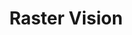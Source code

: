 ---
layout: project
title:  "Raster Vision"
seo_description: "Branding and marketing design for an open source deep learning library for satellite and aerial imagery."
casestudy: true
featured-image: "azavea-rastervision/rastervision_RGB_darkbg.png"
featured-alt: "Raster Vision logo."
featured-bg: "#292f35"
project-url: "https://rastervision.io/"
excerpt: "Branding and marketing design"
hero:
    title: "Raster Vision"
    tagline: "Deep learning for satellite imagery"
    desc: |
        Branding and marketing design for an open source deep learning library for satellite and aerial imagery.
    image: "azavea-rastervision/rastervision_RGB_darkbg.png"
    image-alt: "Raster Vision logo."
    roles: "Branding and marketing website"
    organization: 
        name: Azavea
        url: "https://www.azavea.com/"
sections: 
    - type: "default"
      layout: "text-only"
      title: "Background"
      desc: |
        Raster Vision fascilitates deep learning for aerial and satellite imagery. It is a direct response to the recent explosion of available satellite, aerial, and drone imagery. An open source library, Raster Vision makes it easier to work with earth observation data.

        I was invited to work on a brand identity for the new library, as well as a simple website to introduce it.
    - type: "default"
      layout: "visual-text"
      title: "Creating the brand"
      desc: |
        I primarily worked on developing a logo with a strong tie to the name and explored ways to incorporate “raster” pixels into an eye icon. Eventually I landed on creating an iris and pupil out of pixels.
      visual: 
        type: "image"
        caption: "Early logo explorations."
        image: "azavea-rastervision/rastervision_sketches_01.jpg"
        image-alt: "Various sketches for the logo."
    - type: "default"
      layout: "visual-text"
      title: "Applying the brand"
      desc: |
        From there, I designed a simple website page that could present the new library and allow for newsletter sign-ups. We also made some stickers upon launch to share at events.
      visual: 
        type: "image"
        caption: "Final Raster Vision marks."
        image: "azavea-rastervision/rastervision_brand_01.jpg"
        image-alt: "The Raster Vision mark on a light and dark background."
    - type: "grid"
      layout: "side-by-side"
      visual: 
        - image: "azavea-rastervision/rastervision_applied_01.jpg"
          image-alt: "The Raster Vision sticker on a laptop on a desk."
        - image: "azavea-rastervision/rastervision_applied_02.jpg"
          image-alt: "The Raster Vision homepage."
    - type: "default"
      layout: "text-only"
      desc: |
        [Check out the website.](https://rastervision.io/)
---
